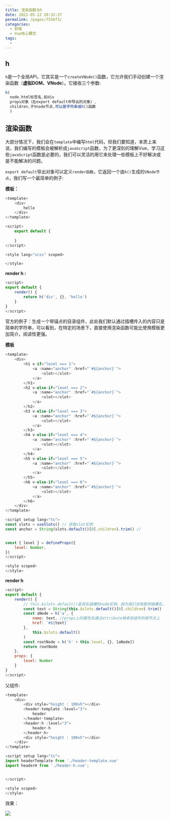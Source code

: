 ```yaml
---
title: 渲染函数与h
date: 2022-05-12 20:32:27
permalink: /pages/f556f3/
categories:
  - 前端
  - Vue核心概念
tags:
  - 
---
```



## h

`h`是一个全局API，它其实是一个`createVNode()`函数，它允许我们手动创建一个渲染函数（**虚拟DOM、VNode**）。它接收三个参数:

```js
h(
  node,html标签名,如div
  props对象（在export default中导出的对象）,
  children,子Vnode节点,可以是字符串或h()函数
  )
```

## 渲染函数

大部分情况下，我们会在`template`中编写`html`代码，但我们要知道，本质上来说，我们编写的模板会被解析成`javaScript`函数，为了更深刻的理解Vue，学习这些`javaScript`函数是必要的，我们可以灵活的用它来处理一些模板上不好解决或是不能解决的问题。

`export default`导出对象可以定义`render函数`，它返回一个由`h()`生成的`VNode节点`，我们写一个最简单的例子:

**模板：**

```javascript
<template>
    <div>
        hello
    </div>
</template>

<script>
    export default {
                
    }
</script>

<style lang="scss" scoped>

</style>
```

**render h :**

```javascript
<script>
export default {
    render() {
        return h('div', {}, 'hello')
    }
}
</script>
```

官方的例子：生成一个带锚点的目录组件，此处我们默认通过插槽传入的内容只是简单的字符串，可以看到，在特定的场景下，直接使用渲染函数可能比使用模板更加简介，阅读性更强。

**模板**


```javascript
<template>
    <div>
        <h1 v-if="level === 1">
            <a :name="anchor" :href="`#${anchor}`">
                <slot></slot>
            </a>
        </h1>
        <h2 v-else-if="level === 2">
            <a :name="anchor" :href="`#${anchor}`">
                <slot></slot>
            </a>
        </h2>
        <h3 v-else-if="level === 3">
            <a :name="anchor" :href="`#${anchor}`">
                <slot></slot>
            </a>
        </h3>
        <h4 v-else-if="level === 4">
            <a :name="anchor" :href="`#${anchor}`">
                <slot></slot>
            </a>
        </h4>
        <h5 v-else-if="level === 5">
            <a :name="anchor" :href="`#${anchor}`">
                <slot></slot>
            </a>
        </h5>
        <h6 v-else-if="level === 6">
            <a :name="anchor" :href="`#${anchor}`">
                <slot></slot>
            </a>
        </h6>
    </div>
</template>

<script setup lang="ts">
const slots = useSlots() // 获取slot实例
const anchor = String(slots.default()[0].children).trim() // 


const { level } = defineProps({
    level: Number,
})
</script>

<style scoped>
</style>
```

**render h**


```javascript
<script>
export default {
    render() {
        // this.$slots.default()是具名插槽的node实例，因为我们没有提供插槽名，所以名字是default ，如果提供了名字，则可以通过this.$slot.foo()来获取实例
        const text = String(this.$slots.default()[0].children).trim() 
        const aNode = h('a', { 
            name: text, //props上的属性会通过attribute继承到组件的根节点上
            href: `#${text}`
        },
            this.$slots.default() 
        )
        const rootNode = h('h' + this.level, {}, [aNode])
        return rootNode
    },
    props: {
        level: Number
    }
}
</script>
```

父组件:

```javascript
<template>
    <div>
        <div style="height : 100vh"></div>
        <header-template :level="3">
            header
        </header-template>
        <header-h :level="3">
            header-h
        </header-h>
        <div style="height : 100vh"></div>
    </div>
</template>

<script setup lang="ts">
import headerTemplate from './header-template.vue'
import headerH from './header-h.vue';


</script>

<style scoped>
</style>
```

效果：

![](https://linyc.oss-cn-beijing.aliyuncs.com/h.gif)

